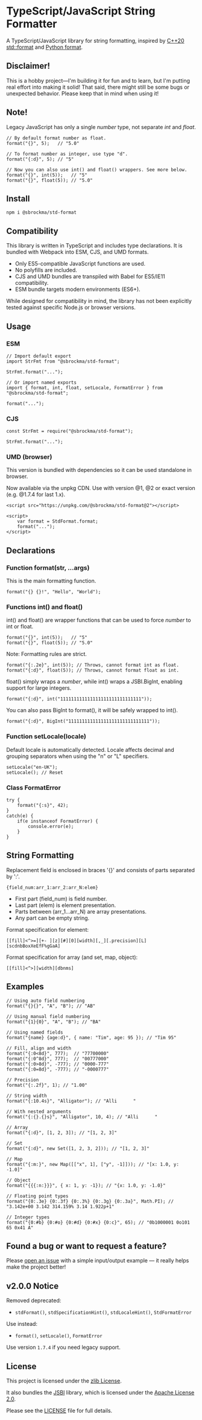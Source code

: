 # TypeScript/JavaScript String Formatter

A TypeScript/JavaScript library for string formatting, inspired by
[C++20 std::format](https://en.cppreference.com/w/cpp/utility/format/spec) and
[Python format](https://docs.python.org/3/library/string.html#formatspec).

## Disclaimer!

This is a hobby project—I'm building it for fun and to learn, but I'm putting
real effort into making it solid! That said, there might still be some bugs or
unexpected behavior. Please keep that in mind when using it!

## Note!

Legacy JavaScript has only a single *number* type, not separate *int* and *float*.

    // By default format number as float.
    format("{}", 5);   // "5.0"

    // To format number as integer, use type "d".
    format("{:d}", 5); // "5"

    // Now you can also use int() and float() wrappers. See more below.
    format("{}", int(5));   // "5"
    format("{}", float(5)); // "5.0"

## Install

    npm i @sbrockma/std-format

## Compatibility

This library is written in TypeScript and includes type declarations.
It is bundled with Webpack into ESM, CJS, and UMD formats.

* Only ES5-compatible JavaScript functions are used.
* No polyfills are included.
* CJS and UMD bundles are transpiled with Babel for ES5/IE11 compatibility.
* ESM bundle targets modern environments (ES6+).

While designed for compatibility in mind, the library has not been explicitly
tested against specific Node.js or browser versions.

## Usage

### ESM
    // Import default export
    import StrFmt from "@sbrockma/std-format";

    StrFmt.format("...");

    // Or import named exports
    import { format, int, float, setLocale, FormatError } from "@sbrockma/std-format";

    format("...");

### CJS
    const StrFmt = require("@sbrockma/std-format");
    
    StrFmt.format("...");

### UMD (browser)
This version is bundled with dependencies so it can be used standalone in browser.

Now available via the unpkg CDN. Use with version @1, @2 or exact version (e.g. @1.7.4 for last 1.x).

    <script src="https://unpkg.com/@sbrockma/std-format@2"></script>
    
    <script>
        var format = StdFormat.format;
        format("...");
    </script>

## Declarations

### Function format(str, ...args)

This is the main formatting function.

    format("{} {}!", "Hello", "World");

### Functions int() and float()

int() and float() are wrapper functions that can be used to force *number* to int or float.

    format("{}", int(5));   // "5"
    format("{}", float(5)); // "5.0"

Note: Formatting rules are strict.

    format("{:.2e}", int(5)); // Throws, cannot format int as float.
    format("{:d}", float(5)); // Throws, cannot format float as int.

float() simply wraps a *number*, while int() wraps a JSBI.BigInt, enabling support for large integers.

    format("{:d}", int("111111111111111111111111111111"));

You can also pass BigInt to format(), it will be safely wrapped to int().

    format("{:d}", BigInt("111111111111111111111111111111"));


### Function setLocale(locale)

Default locale is automatically detected.
Locale affects decimal and grouping separators when using the "n" or "L" specifiers.

    setLocale("en-UK");
    setLocale(); // Reset

### Class FormatError

    try {
        format("{:s}", 42);
    } 
    catch(e) {
        if(e instanceof FormatError) {
            console.error(e);
        }
    }

## String Formatting

Replacement field is enclosed in braces '{}' and consists of parts separated by ':'.

    {field_num:arr_1:arr_2:arr_N:elem}

- First part (field_num) is field number.
- Last part (elem) is element presentation.
- Parts between (arr_1...arr_N) are array presentations.
- Any part can be empty string.

Format specification for element:

    [[fill]<^>=][+- ][z][#][0][width][,_][.precision][L][scdnbBoxXeEfF%gGaA]

Format specification for array (and set, map, object):

    [[fill]<^>][width][dbnms]

## Examples

    // Using auto field numbering
    format("{}{}", "A", "B"); // "AB"
    
    // Using manual field numbering
    format("{1}{0}", "A", "B"); // "BA"

    // Using named fields
    format("{name} {age:d}", { name: "Tim", age: 95 }); // "Tim 95"

    // Fill, align and width
    format("{:0<8d}", 777);  // "77700000"
    format("{:0^8d}", 777);  // "00777000"
    format("{:0>8d}", -777); // "0000-777"
    format("{:0=8d}", -777); // "-0000777"

    // Precision
    format("{:.2f}", 1); // "1.00"

    // String width
    format("{:10.4s}", "Alligator"); // "Alli      "

    // With nested arguments
    format("{:{}.{}s}", "Alligator", 10, 4); // "Alli      "

    // Array
    format("{:d}", [1, 2, 3]); // "[1, 2, 3]"

    // Set
    format("{:d}", new Set([1, 2, 3, 2])); // "[1, 2, 3]"

    // Map
    format("{:m:}", new Map([["x", 1], ["y", -1]])); // "[x: 1.0, y: -1.0]"

    // Object
    format("{{{:n:}}}", { x: 1, y: -1}); // "{x: 1.0, y: -1.0}"

    // Floating point types
    format("{0:.3e} {0:.3f} {0:.3%} {0:.3g} {0:.3a}", Math.PI); // "3.142e+00 3.142 314.159% 3.14 1.922p+1"

    // Integer types
    format("{0:#b} {0:#o} {0:#d} {0:#x} {0:c}", 65); // "0b1000001 0o101 65 0x41 A"

## Found a bug or want to request a feature?

Please [open an issue](https://github.com/sbrockma/ts-string-formatter/issues) with a simple
input/output example — it really helps make the project better!

## v2.0.0 Notice

Removed deprecated:
- `stdFormat()`, `stdSpecificationHint()`, `stdLocaleHint()`, `StdFormatError`

Use instead:
- `format()`, `setLocale()`, `FormatError`

Use version `1.7.4` if you need legacy support.

## License

This project is licensed under the [zlib License](./LICENSE).

It also bundles the [JSBI](https://github.com/GoogleChromeLabs/jsbi) library,
which is licensed under the [Apache License 2.0](https://www.apache.org/licenses/LICENSE-2.0).

Please see the [LICENSE](./LICENSE) file for full details.

